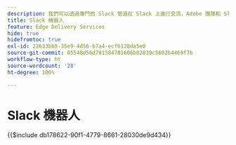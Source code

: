 ```yaml
---
description: 我們可以透過專門的 Slack 管道在 Slack 上進行交流，Adobe 團隊和 Slack 機器人都可以回答您的問題。
title: Slack 機器人
feature: Edge Delivery Services
hide: true
hidefromtoc: true
exl-id: 22633bb5-35e9-4d56-b7a4-ecf6128da5e0
source-git-commit: 05548d56d791584781606b02839c5602b4469f7b
workflow-type: ht
source-wordcount: '28'
ht-degree: 100%

---
```


# Slack 機器人

{{$include db178622-90f1-4779-8661-28030de9d434}}
